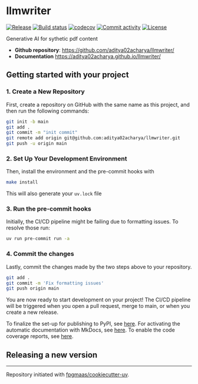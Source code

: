 # llmwriter

[![Release](https://img.shields.io/github/v/release/aditya02acharya/llmwriter)](https://img.shields.io/github/v/release/aditya02acharya/llmwriter)
[![Build status](https://img.shields.io/github/actions/workflow/status/aditya02acharya/llmwriter/main.yml?branch=main)](https://github.com/aditya02acharya/llmwriter/actions/workflows/main.yml?query=branch%3Amain)
[![codecov](https://codecov.io/gh/aditya02acharya/llmwriter/branch/main/graph/badge.svg)](https://codecov.io/gh/aditya02acharya/llmwriter)
[![Commit activity](https://img.shields.io/github/commit-activity/m/aditya02acharya/llmwriter)](https://img.shields.io/github/commit-activity/m/aditya02acharya/llmwriter)
[![License](https://img.shields.io/github/license/aditya02acharya/llmwriter)](https://img.shields.io/github/license/aditya02acharya/llmwriter)

Generative AI for sythetic pdf content

- **Github repository**: <https://github.com/aditya02acharya/llmwriter/>
- **Documentation** <https://aditya02acharya.github.io/llmwriter/>

## Getting started with your project

### 1. Create a New Repository

First, create a repository on GitHub with the same name as this project, and then run the following commands:

```bash
git init -b main
git add .
git commit -m "init commit"
git remote add origin git@github.com:aditya02acharya/llmwriter.git
git push -u origin main
```

### 2. Set Up Your Development Environment

Then, install the environment and the pre-commit hooks with

```bash
make install
```

This will also generate your `uv.lock` file

### 3. Run the pre-commit hooks

Initially, the CI/CD pipeline might be failing due to formatting issues. To resolve those run:

```bash
uv run pre-commit run -a
```

### 4. Commit the changes

Lastly, commit the changes made by the two steps above to your repository.

```bash
git add .
git commit -m 'Fix formatting issues'
git push origin main
```

You are now ready to start development on your project!
The CI/CD pipeline will be triggered when you open a pull request, merge to main, or when you create a new release.

To finalize the set-up for publishing to PyPI, see [here](https://fpgmaas.github.io/cookiecutter-uv/features/publishing/#set-up-for-pypi).
For activating the automatic documentation with MkDocs, see [here](https://fpgmaas.github.io/cookiecutter-uv/features/mkdocs/#enabling-the-documentation-on-github).
To enable the code coverage reports, see [here](https://fpgmaas.github.io/cookiecutter-uv/features/codecov/).

## Releasing a new version



---

Repository initiated with [fpgmaas/cookiecutter-uv](https://github.com/fpgmaas/cookiecutter-uv).

